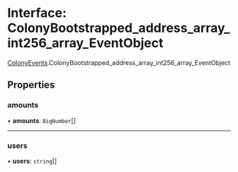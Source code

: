 # Interface: ColonyBootstrapped\_address\_array\_int256\_array\_EventObject

[ColonyEvents](../modules/ColonyEvents.md).ColonyBootstrapped_address_array_int256_array_EventObject

## Properties

### amounts

• **amounts**: `BigNumber`[]

___

### users

• **users**: `string`[]
